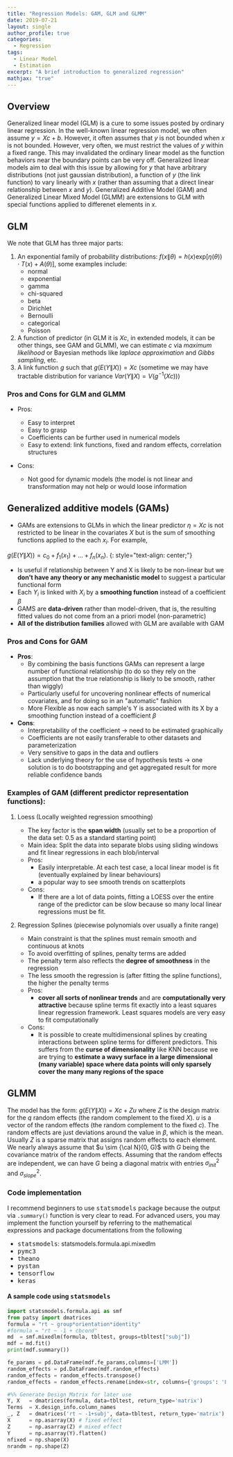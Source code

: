 ```yaml
---
title: "Regression Models: GAM, GLM and GLMM"
date: 2019-07-21
layout: single
author_profile: true
categories:
  - Regression
tags: 
  - Linear Model
  - Estimation
excerpt: "A brief introduction to generalized regression"
mathjax: "true"
---
```

## Overview
Generalized linear model (GLM) is a cure to some issues posted by ordinary linear regression. In the well-known linear regression model, we often assume $y=Xc+b$. However, it often assumes that $y$ is not bounded when $x$ is not bounded. However, very often, we must restrict the values of $y$ within a fixed range. This may invalidated the ordinary linear model as the function behaviors near the boundary points can be very off. Generalized linear models aim to deal with this issue by allowing for $y$ that have arbitrary distributions (not just gaussian distribution), a function of $y$ (the link function) to vary linearly with $x$ (rather than assuming that a direct linear relationship between $x$ and $y$). Generalized Additive Model (GAM) and Generalized Linear Mixed Model (GLMM) are extensions to GLM with special functions applied to differenet elements in $x$. 
## GLM
We note that GLM has three major parts:
1. An exponential family of probability distributions: $f(x \|\theta) = h(x)\text{exp}[\eta (\theta)) \cdot T(x) + A(\theta)]$, some examples include:
   - normal
   - exponential
   - gamma
   - chi-squared
   - beta
   - Dirichlet
   - Bernoulli
   - categorical
   - Poisson
2. A function of predictor (in GLM it is $Xc$, in extended models, it can be other things, see GAM and GLMM), we can estimate $c$ via *maximum likelihood* or Bayesian methods like *laplace approximation* and *Gibbs sampling*, etc.
3. A link function $g$ such that $g(E(Y\|X)) = Xc$ (sometime we may have tractable distribution for variance $Var(Y\|X) = V(g^{-1}(Xc)))$

### Pros and Cons for GLM and GLMM

- Pros:
    - Easy to interpret
    - Easy to grasp
    - Coefficients can be further used in numerical models
    - Easy to extend: link functions, fixed and random effects, correlation structures
    
- Cons:
    - Not good for dynamic models (the model is not linear and transformation may not help or would loose information

## Generalized additive models (GAMs)
- GAMs are extensions to GLMs in which the linear predictor $\eta = Xc$ is not restricted to be linear in the covariates $X$ but is the sum of smoothing functions applied to the each $x_i$. For example,

$g(E(Y\|X)) = c_0 + f_1(x_1) + ... + f_n(x_n)$.
{: style="text-align: center;"}
- Is useful if relationship between Y and X is likely to be non-linear but we **don't have any theory or any mechanistic model** to suggest a particular functional form
- Each $Y_i$ is linked with $X_i$ by a **smoothing function** instead of a coefficient $\beta$
- GAMS are **data-driven** rather than model-driven, that is, the resulting fitted values do not come from an a priori model (non-parametric)
- **All of the distribution families** allowed with GLM are available with GAM

### Pros and Cons for GAM

- __Pros__: 
    - By combining the basis functions GAMs can represent a large number of functional relationship (to do so they rely on the assumption that the true relationship is likely to be smooth, rather than wiggly)
    - Particularly useful for uncovering nonlinear effects of numerical covariates, and for doing so in an "automatic" fashion
    - More Flexible as now each sample's Y is associated with its X by a smoothing function instead of a coefficient $\beta$
- __Cons__:
    - Interpretability of the coefficient -> need to be estimated graphically
    - Coefficients are not easily transferable to other datasets and parameterization
    - Very sensitive to gaps in the data and outliers
    - Lack underlying theory for the use of hypothesis tests -> one solution is to do bootstrapping and get aggregated result for more reliable confidence bands

### Examples of GAM (different predictor representation functions):
1. Loess (Locally weighted regression smoothing)
    - The key factor is the **span width** (usually set to be a proportion of the data set: 0.5 as a standard starting point)
    - Main idea: Split the data into separate blobs using sliding windows and fit linear regressions in each blob/interval
    - Pros:
        - Easily interpretable. At each test case, a local linear model is fit (eventually explained by linear behaviours)
        - a popular way to see smooth trends on scatterplots
    - Cons:
        - If there are a lot of data points, fitting a LOESS over the entire range of the predictor can be slow because so many local linear regressions must be fit.
    
    
2. Regression Splines (piecewise polynomials over usually a finite range)
    - Main constraint is that the splines must remain smooth and continuous at knots
    - To avoid overfitting of splines, penalty terms are added
    - The penalty term also reflects the **degree of smoothness** in the regression
    - The less smooth the regression is (after fitting the spline functions), the higher the penalty terms
    - Pros:
        - **cover all sorts of nonlinear trends** and are **computationally very attractive** because spline terms fit exactly into a least squares linear regression framework. Least squares models are very easy to fit computationally
    - Cons:
        - It is possible to create multidimensional splines by creating interactions between spline terms for different predictors. This suffers from the **curse of dimensionality** like KNN because we are trying to **estimate a wavy surface in a large dimensional (many variable) space where data points will only sparsely cover the many many regions of the space**

## GLMM
The model has the form: $g(E(Y\|X)) = Xc + Zu$ where $Z$ is the design matrix for the $q$ random effects (the random complement to the fixed $X$). $u$ is a vector of the random effects (the random complement to the fixed $c$). The random effects are just deviations around the value in $\beta$, which is the mean. Usually $Z$ is a sparse matrix that assigns random effects to each element. We nearly always assume that $u \sim {\cal N}(0, G)$ with $G$ being the covariance matrix of the random effects. Assuming that the random effects are independent, we can have $G$ being a diagonal matrix with entries $\sigma_{init}^2$ and $\sigma_{slope}^2$.  

### Code implementation
I recommend beginners to use <kbd>statsmodels</kbd> package because the output via `.summary()` function is very clear to read. For advanced users, you may implement the function yourself by referring to the mathematical expressions and package documentations from the following
- <kbd>statsmodels</kbd>: statsmodels.formula.api.mixedlm
- <kbd>pymc3</kbd>
- <kbd>theano</kbd>
- <kbd>pystan</kbd>
- <kbd>tensorflow</kbd>
- <kbd>keras</kbd>

#### A sample code using <kbd>statsmodels</kbd>

```python
import statsmodels.formula.api as smf
from patsy import dmatrices
formula = "rt ~ group*orientation*identity"
#formula = "rt ~ -1 + cbcond"
md  = smf.mixedlm(formula, tbltest, groups=tbltest["subj"])
mdf = md.fit()
print(mdf.summary())

fe_params = pd.DataFrame(mdf.fe_params,columns=['LMM'])
random_effects = pd.DataFrame(mdf.random_effects)
random_effects = random_effects.transpose()
random_effects = random_effects.rename(index=str, columns={'groups': 'LMM'})

#%% Generate Design Matrix for later use
Y, X   = dmatrices(formula, data=tbltest, return_type='matrix')
Terms  = X.design_info.column_names
_, Z   = dmatrices('rt ~ -1+subj', data=tbltest, return_type='matrix')
X      = np.asarray(X) # fixed effect
Z      = np.asarray(Z) # mixed effect
Y      = np.asarray(Y).flatten()
nfixed = np.shape(X)
nrandm = np.shape(Z)
```
        